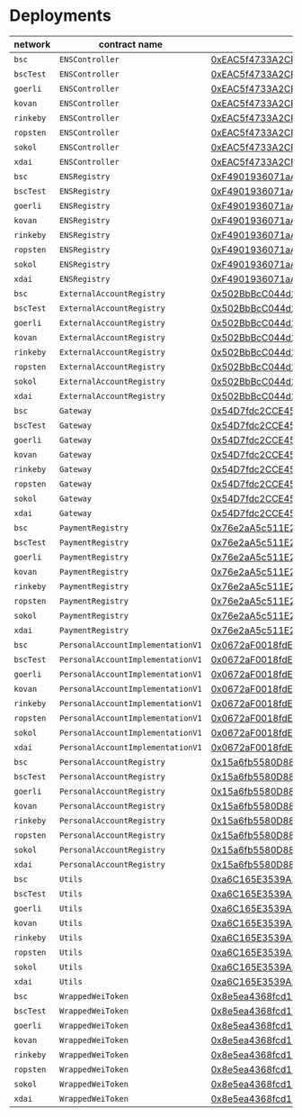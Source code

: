 # Deployments

| network | contract name | contract address | transaction hash |  
| --- | --- | --- |  --- | 
| `bsc` | `ENSController` | [0xEAC5f4733A2CF6d0230342fDF62ed608e2993926](https://bscscan.com/address/0xEAC5f4733A2CF6d0230342fDF62ed608e2993926) | [0x4d4de2f8620479070897324b0f1587e33418c698788dbe8bdfe04d171963a648](https://bscscan.com/tx/0x4d4de2f8620479070897324b0f1587e33418c698788dbe8bdfe04d171963a648) | 
| `bscTest` | `ENSController` | [0xEAC5f4733A2CF6d0230342fDF62ed608e2993926](https://testnet.bscscan.com/address/0xEAC5f4733A2CF6d0230342fDF62ed608e2993926) | [0x2b8816d3650d60b6e210b60d7e40caaf5d066ce2e879b9844e9cb543782c04fc](https://testnet.bscscan.com/tx/0x2b8816d3650d60b6e210b60d7e40caaf5d066ce2e879b9844e9cb543782c04fc) | 
| `goerli` | `ENSController` | [0xEAC5f4733A2CF6d0230342fDF62ed608e2993926](https://goerli.etherscan.io/address/0xEAC5f4733A2CF6d0230342fDF62ed608e2993926) | [0x1e8d1fb5dd167e9d2f5246acaee43eac7ecca9ef8bbbcdfcb06a219c21fb6b82](https://goerli.etherscan.io/tx/0x1e8d1fb5dd167e9d2f5246acaee43eac7ecca9ef8bbbcdfcb06a219c21fb6b82) | 
| `kovan` | `ENSController` | [0xEAC5f4733A2CF6d0230342fDF62ed608e2993926](https://kovan.etherscan.io/address/0xEAC5f4733A2CF6d0230342fDF62ed608e2993926) | [0x1f5a1f334fc6c7008962b4b23414efad231edf8f6618657cff7ea7a31936dfe8](https://kovan.etherscan.io/tx/0x1f5a1f334fc6c7008962b4b23414efad231edf8f6618657cff7ea7a31936dfe8) | 
| `rinkeby` | `ENSController` | [0xEAC5f4733A2CF6d0230342fDF62ed608e2993926](https://rinkeby.etherscan.io/address/0xEAC5f4733A2CF6d0230342fDF62ed608e2993926) | [0x27603943959cc1e04668e8c16a64375c63d797fcc4724988ad3435e2f57b701a](https://rinkeby.etherscan.io/tx/0x27603943959cc1e04668e8c16a64375c63d797fcc4724988ad3435e2f57b701a) | 
| `ropsten` | `ENSController` | [0xEAC5f4733A2CF6d0230342fDF62ed608e2993926](https://ropsten.etherscan.io/address/0xEAC5f4733A2CF6d0230342fDF62ed608e2993926) | [0xaf42a213258d7140ee1c9e84a40a94fd200112a735daabc581499f699bf6e4d0](https://ropsten.etherscan.io/tx/0xaf42a213258d7140ee1c9e84a40a94fd200112a735daabc581499f699bf6e4d0) | 
| `sokol` | `ENSController` | [0xEAC5f4733A2CF6d0230342fDF62ed608e2993926](https://blockscout.com/poa/sokol/address/0xEAC5f4733A2CF6d0230342fDF62ed608e2993926) | [0x0f06cca555379f03620156ee60e18b56c862114ef9a96dd2f080f1d587e58557](https://blockscout.com/poa/sokol/tx/0x0f06cca555379f03620156ee60e18b56c862114ef9a96dd2f080f1d587e58557) | 
| `xdai` | `ENSController` | [0xEAC5f4733A2CF6d0230342fDF62ed608e2993926](https://blockscout.com/poa/xdai/address/0xEAC5f4733A2CF6d0230342fDF62ed608e2993926) | [0x67551cbc1cc851b2dc2dbfbebd58ef7b24c244ad3611fa0087446f6d52e4e02f](https://blockscout.com/poa/xdai/tx/0x67551cbc1cc851b2dc2dbfbebd58ef7b24c244ad3611fa0087446f6d52e4e02f) | 
| `bsc` | `ENSRegistry` | [0xF4901936071aA71426aa57629Af5AED68914DC8b](https://bscscan.com/address/0xF4901936071aA71426aa57629Af5AED68914DC8b) | [0xacb29551293f0f3e660f170c6856b69be1a5a32ed435d77bdd940ebb85f433b4](https://bscscan.com/tx/0xacb29551293f0f3e660f170c6856b69be1a5a32ed435d77bdd940ebb85f433b4) | 
| `bscTest` | `ENSRegistry` | [0xF4901936071aA71426aa57629Af5AED68914DC8b](https://testnet.bscscan.com/address/0xF4901936071aA71426aa57629Af5AED68914DC8b) | [0x1e3d85a7edbfe7ec0098d9b607c8b7bfad3dfa65ffa62f8800c820ae1802250c](https://testnet.bscscan.com/tx/0x1e3d85a7edbfe7ec0098d9b607c8b7bfad3dfa65ffa62f8800c820ae1802250c) | 
| `goerli` | `ENSRegistry` | [0xF4901936071aA71426aa57629Af5AED68914DC8b](https://goerli.etherscan.io/address/0xF4901936071aA71426aa57629Af5AED68914DC8b) | [0x540ac819715836b8323bb495b72b17dbc19b5db886ec910e46e6393faeb46602](https://goerli.etherscan.io/tx/0x540ac819715836b8323bb495b72b17dbc19b5db886ec910e46e6393faeb46602) | 
| `kovan` | `ENSRegistry` | [0xF4901936071aA71426aa57629Af5AED68914DC8b](https://kovan.etherscan.io/address/0xF4901936071aA71426aa57629Af5AED68914DC8b) | [0x3ce044545e571b1b1e851de91ddd01b282aaf3645558a9686510dd986bf126e3](https://kovan.etherscan.io/tx/0x3ce044545e571b1b1e851de91ddd01b282aaf3645558a9686510dd986bf126e3) | 
| `rinkeby` | `ENSRegistry` | [0xF4901936071aA71426aa57629Af5AED68914DC8b](https://rinkeby.etherscan.io/address/0xF4901936071aA71426aa57629Af5AED68914DC8b) | [0x2775451ddda0dd5dad8d774f24ebd7e332e83ed1498ae4b2d6160610f9c7f48e](https://rinkeby.etherscan.io/tx/0x2775451ddda0dd5dad8d774f24ebd7e332e83ed1498ae4b2d6160610f9c7f48e) | 
| `ropsten` | `ENSRegistry` | [0xF4901936071aA71426aa57629Af5AED68914DC8b](https://ropsten.etherscan.io/address/0xF4901936071aA71426aa57629Af5AED68914DC8b) | [0xc9b116a4be380360b1c815d1823fe5665e92d3b675842d57f0aee3ef7b4d112e](https://ropsten.etherscan.io/tx/0xc9b116a4be380360b1c815d1823fe5665e92d3b675842d57f0aee3ef7b4d112e) | 
| `sokol` | `ENSRegistry` | [0xF4901936071aA71426aa57629Af5AED68914DC8b](https://blockscout.com/poa/sokol/address/0xF4901936071aA71426aa57629Af5AED68914DC8b) | [0x97fa5dbda9f54d8bb05ebc953284af7b5891442ae2f4d479be6e8be27fc46845](https://blockscout.com/poa/sokol/tx/0x97fa5dbda9f54d8bb05ebc953284af7b5891442ae2f4d479be6e8be27fc46845) | 
| `xdai` | `ENSRegistry` | [0xF4901936071aA71426aa57629Af5AED68914DC8b](https://blockscout.com/poa/xdai/address/0xF4901936071aA71426aa57629Af5AED68914DC8b) | [0x8f29f82e00e16d2b87fc6543a37d30ed08aa039673d0f59855331419e909fbdf](https://blockscout.com/poa/xdai/tx/0x8f29f82e00e16d2b87fc6543a37d30ed08aa039673d0f59855331419e909fbdf) | 
| `bsc` | `ExternalAccountRegistry` | [0x502BbBcC044d2B146c310eB24E5cd8Eba37EdbEc](https://bscscan.com/address/0x502BbBcC044d2B146c310eB24E5cd8Eba37EdbEc) | [0x1bf5ee1174891c9ff9f9bbbb7be6d8ed4f64a1ec7532b97427a0e8a51305b7e3](https://bscscan.com/tx/0x1bf5ee1174891c9ff9f9bbbb7be6d8ed4f64a1ec7532b97427a0e8a51305b7e3) | 
| `bscTest` | `ExternalAccountRegistry` | [0x502BbBcC044d2B146c310eB24E5cd8Eba37EdbEc](https://testnet.bscscan.com/address/0x502BbBcC044d2B146c310eB24E5cd8Eba37EdbEc) | [0x7eab86b7bada6db753d5dd456e8b3140ac6e295225fe7612343bb096905511b0](https://testnet.bscscan.com/tx/0x7eab86b7bada6db753d5dd456e8b3140ac6e295225fe7612343bb096905511b0) | 
| `goerli` | `ExternalAccountRegistry` | [0x502BbBcC044d2B146c310eB24E5cd8Eba37EdbEc](https://goerli.etherscan.io/address/0x502BbBcC044d2B146c310eB24E5cd8Eba37EdbEc) | [0x4e1d8431e160d7b5dc9a4e063bd310285e70ead5284fdb212552838b601e9b03](https://goerli.etherscan.io/tx/0x4e1d8431e160d7b5dc9a4e063bd310285e70ead5284fdb212552838b601e9b03) | 
| `kovan` | `ExternalAccountRegistry` | [0x502BbBcC044d2B146c310eB24E5cd8Eba37EdbEc](https://kovan.etherscan.io/address/0x502BbBcC044d2B146c310eB24E5cd8Eba37EdbEc) | [0xff957796992db02780fab474ec85b3010638c1142e0b60c1d40b7a88d2c67c2f](https://kovan.etherscan.io/tx/0xff957796992db02780fab474ec85b3010638c1142e0b60c1d40b7a88d2c67c2f) | 
| `rinkeby` | `ExternalAccountRegistry` | [0x502BbBcC044d2B146c310eB24E5cd8Eba37EdbEc](https://rinkeby.etherscan.io/address/0x502BbBcC044d2B146c310eB24E5cd8Eba37EdbEc) | [0x21d02824619c419345aa866ef31c891a53fd29531c850be2e927c608157ea8e7](https://rinkeby.etherscan.io/tx/0x21d02824619c419345aa866ef31c891a53fd29531c850be2e927c608157ea8e7) | 
| `ropsten` | `ExternalAccountRegistry` | [0x502BbBcC044d2B146c310eB24E5cd8Eba37EdbEc](https://ropsten.etherscan.io/address/0x502BbBcC044d2B146c310eB24E5cd8Eba37EdbEc) | [0xe830124352205c4c5e68ee7053b93ec3c0ee450f1065f76fa27f98d784f54461](https://ropsten.etherscan.io/tx/0xe830124352205c4c5e68ee7053b93ec3c0ee450f1065f76fa27f98d784f54461) | 
| `sokol` | `ExternalAccountRegistry` | [0x502BbBcC044d2B146c310eB24E5cd8Eba37EdbEc](https://blockscout.com/poa/sokol/address/0x502BbBcC044d2B146c310eB24E5cd8Eba37EdbEc) | [0xcca6fcfae2d70052bfe44c5297b73ab30f46ca32c3574589314de416ee045d3c](https://blockscout.com/poa/sokol/tx/0xcca6fcfae2d70052bfe44c5297b73ab30f46ca32c3574589314de416ee045d3c) | 
| `xdai` | `ExternalAccountRegistry` | [0x502BbBcC044d2B146c310eB24E5cd8Eba37EdbEc](https://blockscout.com/poa/xdai/address/0x502BbBcC044d2B146c310eB24E5cd8Eba37EdbEc) | [0x9b3fc9705bfc0104feda1e6da575faa4cadc77dfbf46bd0f3bb94661f0851562](https://blockscout.com/poa/xdai/tx/0x9b3fc9705bfc0104feda1e6da575faa4cadc77dfbf46bd0f3bb94661f0851562) | 
| `bsc` | `Gateway` | [0x54D7fdc2CCE45878dF9dF81A9802e33d29f274e1](https://bscscan.com/address/0x54D7fdc2CCE45878dF9dF81A9802e33d29f274e1) | [0x1d0a73274102a4daa16feb99b0f8e348da537433a884ce1b420f54e6ffceab62](https://bscscan.com/tx/0x1d0a73274102a4daa16feb99b0f8e348da537433a884ce1b420f54e6ffceab62) | 
| `bscTest` | `Gateway` | [0x54D7fdc2CCE45878dF9dF81A9802e33d29f274e1](https://testnet.bscscan.com/address/0x54D7fdc2CCE45878dF9dF81A9802e33d29f274e1) | [0x835f053a956df4cf03bb44c3c271685d631e7cf7094dee947363c2e6e43d73e9](https://testnet.bscscan.com/tx/0x835f053a956df4cf03bb44c3c271685d631e7cf7094dee947363c2e6e43d73e9) | 
| `goerli` | `Gateway` | [0x54D7fdc2CCE45878dF9dF81A9802e33d29f274e1](https://goerli.etherscan.io/address/0x54D7fdc2CCE45878dF9dF81A9802e33d29f274e1) | [0x8fe5f3fc01f18feb9d304a4e389108f219b3e9cd9a028cfbe1c7b8ff5fc1da42](https://goerli.etherscan.io/tx/0x8fe5f3fc01f18feb9d304a4e389108f219b3e9cd9a028cfbe1c7b8ff5fc1da42) | 
| `kovan` | `Gateway` | [0x54D7fdc2CCE45878dF9dF81A9802e33d29f274e1](https://kovan.etherscan.io/address/0x54D7fdc2CCE45878dF9dF81A9802e33d29f274e1) | [0xef0041b47f18f4213e129a81dbb1810472dc5f269747a53a51c3384c864c0bcc](https://kovan.etherscan.io/tx/0xef0041b47f18f4213e129a81dbb1810472dc5f269747a53a51c3384c864c0bcc) | 
| `rinkeby` | `Gateway` | [0x54D7fdc2CCE45878dF9dF81A9802e33d29f274e1](https://rinkeby.etherscan.io/address/0x54D7fdc2CCE45878dF9dF81A9802e33d29f274e1) | [0xe5e6c399fa2a73c1540fea4b12172ccf64f1e4c34586bbcd99f626e96d53061f](https://rinkeby.etherscan.io/tx/0xe5e6c399fa2a73c1540fea4b12172ccf64f1e4c34586bbcd99f626e96d53061f) | 
| `ropsten` | `Gateway` | [0x54D7fdc2CCE45878dF9dF81A9802e33d29f274e1](https://ropsten.etherscan.io/address/0x54D7fdc2CCE45878dF9dF81A9802e33d29f274e1) | [0x62a2c0a0a60486f40f7cd8455b2a0a48f2a0f97ba9296c09792e3a39b2437448](https://ropsten.etherscan.io/tx/0x62a2c0a0a60486f40f7cd8455b2a0a48f2a0f97ba9296c09792e3a39b2437448) | 
| `sokol` | `Gateway` | [0x54D7fdc2CCE45878dF9dF81A9802e33d29f274e1](https://blockscout.com/poa/sokol/address/0x54D7fdc2CCE45878dF9dF81A9802e33d29f274e1) | [0x267ba3ed3c255563448f678fa2df6217e287df3c65d4beab48714d24c7da0e07](https://blockscout.com/poa/sokol/tx/0x267ba3ed3c255563448f678fa2df6217e287df3c65d4beab48714d24c7da0e07) | 
| `xdai` | `Gateway` | [0x54D7fdc2CCE45878dF9dF81A9802e33d29f274e1](https://blockscout.com/poa/xdai/address/0x54D7fdc2CCE45878dF9dF81A9802e33d29f274e1) | [0x2be47b8bc1698b567dc7a7bf81ff569450a93bc234f2c6e4337ca01d2aeae405](https://blockscout.com/poa/xdai/tx/0x2be47b8bc1698b567dc7a7bf81ff569450a93bc234f2c6e4337ca01d2aeae405) | 
| `bsc` | `PaymentRegistry` | [0x76e2aA5c511E24cf13997921163B66D6d0dE1910](https://bscscan.com/address/0x76e2aA5c511E24cf13997921163B66D6d0dE1910) | [0x6ba65a598f2c8588e7f02e6af1aa107708ce3fb42ff21735d2919dc6489a8879](https://bscscan.com/tx/0x6ba65a598f2c8588e7f02e6af1aa107708ce3fb42ff21735d2919dc6489a8879) | 
| `bscTest` | `PaymentRegistry` | [0x76e2aA5c511E24cf13997921163B66D6d0dE1910](https://testnet.bscscan.com/address/0x76e2aA5c511E24cf13997921163B66D6d0dE1910) | [0x119c1573cbec4db4e2993bc45dc8275f5268e9fd3867aacd53415d3942165075](https://testnet.bscscan.com/tx/0x119c1573cbec4db4e2993bc45dc8275f5268e9fd3867aacd53415d3942165075) | 
| `goerli` | `PaymentRegistry` | [0x76e2aA5c511E24cf13997921163B66D6d0dE1910](https://goerli.etherscan.io/address/0x76e2aA5c511E24cf13997921163B66D6d0dE1910) | [0x62705e85779de003ddd6d32f3742ef9051166e334a8ae50b589e7cec1123c599](https://goerli.etherscan.io/tx/0x62705e85779de003ddd6d32f3742ef9051166e334a8ae50b589e7cec1123c599) | 
| `kovan` | `PaymentRegistry` | [0x76e2aA5c511E24cf13997921163B66D6d0dE1910](https://kovan.etherscan.io/address/0x76e2aA5c511E24cf13997921163B66D6d0dE1910) | [0x4968229c607e7bfa5bf5a3984b4c90c6fee42d9cb64f39fa56df508422e8d3c3](https://kovan.etherscan.io/tx/0x4968229c607e7bfa5bf5a3984b4c90c6fee42d9cb64f39fa56df508422e8d3c3) | 
| `rinkeby` | `PaymentRegistry` | [0x76e2aA5c511E24cf13997921163B66D6d0dE1910](https://rinkeby.etherscan.io/address/0x76e2aA5c511E24cf13997921163B66D6d0dE1910) | [0xc8719537e43ff1d4988415e5acdcb4a3326c502947e0c15191dda0196560a331](https://rinkeby.etherscan.io/tx/0xc8719537e43ff1d4988415e5acdcb4a3326c502947e0c15191dda0196560a331) | 
| `ropsten` | `PaymentRegistry` | [0x76e2aA5c511E24cf13997921163B66D6d0dE1910](https://ropsten.etherscan.io/address/0x76e2aA5c511E24cf13997921163B66D6d0dE1910) | [0xbac587b0eba42a361a6415eaf9edc9e37223f9f579e33246e282b5bb36242d98](https://ropsten.etherscan.io/tx/0xbac587b0eba42a361a6415eaf9edc9e37223f9f579e33246e282b5bb36242d98) | 
| `sokol` | `PaymentRegistry` | [0x76e2aA5c511E24cf13997921163B66D6d0dE1910](https://blockscout.com/poa/sokol/address/0x76e2aA5c511E24cf13997921163B66D6d0dE1910) | [0x73dfe0094c8b4cb9020bd0c9563dacb9cb6114989d7e3b4d363a50ed144b393e](https://blockscout.com/poa/sokol/tx/0x73dfe0094c8b4cb9020bd0c9563dacb9cb6114989d7e3b4d363a50ed144b393e) | 
| `xdai` | `PaymentRegistry` | [0x76e2aA5c511E24cf13997921163B66D6d0dE1910](https://blockscout.com/poa/xdai/address/0x76e2aA5c511E24cf13997921163B66D6d0dE1910) | [0x40cf0b20c419607ec7dc7c6625fa1b4428f14187a25e2b248ff1b2bc94f704d8](https://blockscout.com/poa/xdai/tx/0x40cf0b20c419607ec7dc7c6625fa1b4428f14187a25e2b248ff1b2bc94f704d8) | 
| `bsc` | `PersonalAccountImplementationV1` | [0x0672aF0018fdEbACcc93c7D047D62b72CB12883A](https://bscscan.com/address/0x0672aF0018fdEbACcc93c7D047D62b72CB12883A) | [0x19bb6982655cd189b545129925117cb5a974c1c66b3a09f8f98e1bf77b324a0d](https://bscscan.com/tx/0x19bb6982655cd189b545129925117cb5a974c1c66b3a09f8f98e1bf77b324a0d) | 
| `bscTest` | `PersonalAccountImplementationV1` | [0x0672aF0018fdEbACcc93c7D047D62b72CB12883A](https://testnet.bscscan.com/address/0x0672aF0018fdEbACcc93c7D047D62b72CB12883A) | [0x7f83447bdc7f84e0a1113b7502ac2e839557382ab369a1d1d309f8e4bc634119](https://testnet.bscscan.com/tx/0x7f83447bdc7f84e0a1113b7502ac2e839557382ab369a1d1d309f8e4bc634119) | 
| `goerli` | `PersonalAccountImplementationV1` | [0x0672aF0018fdEbACcc93c7D047D62b72CB12883A](https://goerli.etherscan.io/address/0x0672aF0018fdEbACcc93c7D047D62b72CB12883A) | [0x8499fc7f611b817430ab14443c6dcb7304ce1645e9b899d3c2cf242dffadca08](https://goerli.etherscan.io/tx/0x8499fc7f611b817430ab14443c6dcb7304ce1645e9b899d3c2cf242dffadca08) | 
| `kovan` | `PersonalAccountImplementationV1` | [0x0672aF0018fdEbACcc93c7D047D62b72CB12883A](https://kovan.etherscan.io/address/0x0672aF0018fdEbACcc93c7D047D62b72CB12883A) | [0x241ec429bfd4c037d6405b58ceac5ce17318dc16fcc2f58e3dc56374b8e9a745](https://kovan.etherscan.io/tx/0x241ec429bfd4c037d6405b58ceac5ce17318dc16fcc2f58e3dc56374b8e9a745) | 
| `rinkeby` | `PersonalAccountImplementationV1` | [0x0672aF0018fdEbACcc93c7D047D62b72CB12883A](https://rinkeby.etherscan.io/address/0x0672aF0018fdEbACcc93c7D047D62b72CB12883A) | [0x16f150cf08f2302ecb33ff5490a7ee8fab2786a8a5a30f44ecf82aacab4b5ae3](https://rinkeby.etherscan.io/tx/0x16f150cf08f2302ecb33ff5490a7ee8fab2786a8a5a30f44ecf82aacab4b5ae3) | 
| `ropsten` | `PersonalAccountImplementationV1` | [0x0672aF0018fdEbACcc93c7D047D62b72CB12883A](https://ropsten.etherscan.io/address/0x0672aF0018fdEbACcc93c7D047D62b72CB12883A) | [0x2452812ca96d4c16b76a8922fde4f99d6e2b44e4204a01ee3938df7a1ac0318d](https://ropsten.etherscan.io/tx/0x2452812ca96d4c16b76a8922fde4f99d6e2b44e4204a01ee3938df7a1ac0318d) | 
| `sokol` | `PersonalAccountImplementationV1` | [0x0672aF0018fdEbACcc93c7D047D62b72CB12883A](https://blockscout.com/poa/sokol/address/0x0672aF0018fdEbACcc93c7D047D62b72CB12883A) | [0xcd0ea43b11136702d74a93d97bdfead66f0a7e0855a3ed3ee48002d51cbe500b](https://blockscout.com/poa/sokol/tx/0xcd0ea43b11136702d74a93d97bdfead66f0a7e0855a3ed3ee48002d51cbe500b) | 
| `xdai` | `PersonalAccountImplementationV1` | [0x0672aF0018fdEbACcc93c7D047D62b72CB12883A](https://blockscout.com/poa/xdai/address/0x0672aF0018fdEbACcc93c7D047D62b72CB12883A) | [0x0b0f712b092fa4ae065614a95ee970cdf9575d9af336d035ca802f6d5097f7d9](https://blockscout.com/poa/xdai/tx/0x0b0f712b092fa4ae065614a95ee970cdf9575d9af336d035ca802f6d5097f7d9) | 
| `bsc` | `PersonalAccountRegistry` | [0x15a6fb5580D88ca7efcE51f89c58F428F6719FCD](https://bscscan.com/address/0x15a6fb5580D88ca7efcE51f89c58F428F6719FCD) | [0xc0a00f857ede2fc1ded3873964ba4f90954e023645cdd5172774f397a8b56f7c](https://bscscan.com/tx/0xc0a00f857ede2fc1ded3873964ba4f90954e023645cdd5172774f397a8b56f7c) | 
| `bscTest` | `PersonalAccountRegistry` | [0x15a6fb5580D88ca7efcE51f89c58F428F6719FCD](https://testnet.bscscan.com/address/0x15a6fb5580D88ca7efcE51f89c58F428F6719FCD) | [0x94d69fa094cd4449921efd6a4d167a04f04037843224888bbd41c2aebd63f7f4](https://testnet.bscscan.com/tx/0x94d69fa094cd4449921efd6a4d167a04f04037843224888bbd41c2aebd63f7f4) | 
| `goerli` | `PersonalAccountRegistry` | [0x15a6fb5580D88ca7efcE51f89c58F428F6719FCD](https://goerli.etherscan.io/address/0x15a6fb5580D88ca7efcE51f89c58F428F6719FCD) | [0xb519293504f5d5d9733b64592b1d60623dc2f3910eb876d9cbde4fa9c76a8674](https://goerli.etherscan.io/tx/0xb519293504f5d5d9733b64592b1d60623dc2f3910eb876d9cbde4fa9c76a8674) | 
| `kovan` | `PersonalAccountRegistry` | [0x15a6fb5580D88ca7efcE51f89c58F428F6719FCD](https://kovan.etherscan.io/address/0x15a6fb5580D88ca7efcE51f89c58F428F6719FCD) | [0x1e50c5052b80c67f7b30d50ba91cb78fd339428b486bb95b5182706e1fe367a7](https://kovan.etherscan.io/tx/0x1e50c5052b80c67f7b30d50ba91cb78fd339428b486bb95b5182706e1fe367a7) | 
| `rinkeby` | `PersonalAccountRegistry` | [0x15a6fb5580D88ca7efcE51f89c58F428F6719FCD](https://rinkeby.etherscan.io/address/0x15a6fb5580D88ca7efcE51f89c58F428F6719FCD) | [0xbba9df25ab6deefbc6a902652b1998adecf00f4240717a0cb0bd3aebec8623e3](https://rinkeby.etherscan.io/tx/0xbba9df25ab6deefbc6a902652b1998adecf00f4240717a0cb0bd3aebec8623e3) | 
| `ropsten` | `PersonalAccountRegistry` | [0x15a6fb5580D88ca7efcE51f89c58F428F6719FCD](https://ropsten.etherscan.io/address/0x15a6fb5580D88ca7efcE51f89c58F428F6719FCD) | [0xaea1f3088791695f279f6ab72e7e7037af65025acccded06d08ba2446d0ff539](https://ropsten.etherscan.io/tx/0xaea1f3088791695f279f6ab72e7e7037af65025acccded06d08ba2446d0ff539) | 
| `sokol` | `PersonalAccountRegistry` | [0x15a6fb5580D88ca7efcE51f89c58F428F6719FCD](https://blockscout.com/poa/sokol/address/0x15a6fb5580D88ca7efcE51f89c58F428F6719FCD) | [0x3c3f067050f3133af69f382d4b7cd0f79bf9bdddbbae6659e3f5f0890167e48d](https://blockscout.com/poa/sokol/tx/0x3c3f067050f3133af69f382d4b7cd0f79bf9bdddbbae6659e3f5f0890167e48d) | 
| `xdai` | `PersonalAccountRegistry` | [0x15a6fb5580D88ca7efcE51f89c58F428F6719FCD](https://blockscout.com/poa/xdai/address/0x15a6fb5580D88ca7efcE51f89c58F428F6719FCD) | [0x6e96ed844e13892408c57afcf369376a23f041466776d61cc6ff54ee81574f32](https://blockscout.com/poa/xdai/tx/0x6e96ed844e13892408c57afcf369376a23f041466776d61cc6ff54ee81574f32) | 
| `bsc` | `Utils` | [0xa6C165E3539A2bE6d55e2935EC9979D8C850A21b](https://bscscan.com/address/0xa6C165E3539A2bE6d55e2935EC9979D8C850A21b) | [0x1f1dbd617b90f1927a93e17cd6020edaf65c172639197868bf908ad40d36de3e](https://bscscan.com/tx/0x1f1dbd617b90f1927a93e17cd6020edaf65c172639197868bf908ad40d36de3e) | 
| `bscTest` | `Utils` | [0xa6C165E3539A2bE6d55e2935EC9979D8C850A21b](https://testnet.bscscan.com/address/0xa6C165E3539A2bE6d55e2935EC9979D8C850A21b) | [0xc699efba845c83cbe9c5f3f50816cd16e1d21486ff4c39ff494f1745d5071cd0](https://testnet.bscscan.com/tx/0xc699efba845c83cbe9c5f3f50816cd16e1d21486ff4c39ff494f1745d5071cd0) | 
| `goerli` | `Utils` | [0xa6C165E3539A2bE6d55e2935EC9979D8C850A21b](https://goerli.etherscan.io/address/0xa6C165E3539A2bE6d55e2935EC9979D8C850A21b) | [0x3b5305b384cc88759fa0f39fcb92b1f3a8b63575d6938e2314c9328816d47749](https://goerli.etherscan.io/tx/0x3b5305b384cc88759fa0f39fcb92b1f3a8b63575d6938e2314c9328816d47749) | 
| `kovan` | `Utils` | [0xa6C165E3539A2bE6d55e2935EC9979D8C850A21b](https://kovan.etherscan.io/address/0xa6C165E3539A2bE6d55e2935EC9979D8C850A21b) | [0x8fad9960cefedbf0baeed8ef2dbaa42602a6d3f1b2135cb9e5f9b798a49fbcb8](https://kovan.etherscan.io/tx/0x8fad9960cefedbf0baeed8ef2dbaa42602a6d3f1b2135cb9e5f9b798a49fbcb8) | 
| `rinkeby` | `Utils` | [0xa6C165E3539A2bE6d55e2935EC9979D8C850A21b](https://rinkeby.etherscan.io/address/0xa6C165E3539A2bE6d55e2935EC9979D8C850A21b) | [0x2fc1619cd245addbd5391d365c76ebce93c130b24ac25769f49c9bdd91b5f699](https://rinkeby.etherscan.io/tx/0x2fc1619cd245addbd5391d365c76ebce93c130b24ac25769f49c9bdd91b5f699) | 
| `ropsten` | `Utils` | [0xa6C165E3539A2bE6d55e2935EC9979D8C850A21b](https://ropsten.etherscan.io/address/0xa6C165E3539A2bE6d55e2935EC9979D8C850A21b) | [0x0ff28726e8173ae913fa236d4024703238a28a63379ca04d2f6b0cd2b8bfee58](https://ropsten.etherscan.io/tx/0x0ff28726e8173ae913fa236d4024703238a28a63379ca04d2f6b0cd2b8bfee58) | 
| `sokol` | `Utils` | [0xa6C165E3539A2bE6d55e2935EC9979D8C850A21b](https://blockscout.com/poa/sokol/address/0xa6C165E3539A2bE6d55e2935EC9979D8C850A21b) | [0x8784853e714a1867e053a3a44d1dec67e2e0c5e140f4a849e00ba408c293367e](https://blockscout.com/poa/sokol/tx/0x8784853e714a1867e053a3a44d1dec67e2e0c5e140f4a849e00ba408c293367e) | 
| `xdai` | `Utils` | [0xa6C165E3539A2bE6d55e2935EC9979D8C850A21b](https://blockscout.com/poa/xdai/address/0xa6C165E3539A2bE6d55e2935EC9979D8C850A21b) | [0x7211518878e9f135f810a22a39b32d9f448bdeaa1654b782e78f61258282d57d](https://blockscout.com/poa/xdai/tx/0x7211518878e9f135f810a22a39b32d9f448bdeaa1654b782e78f61258282d57d) | 
| `bsc` | `WrappedWeiToken` | [0x8e5ea4368fcd17A4efF851C5ffa6cd03bBDeb616](https://bscscan.com/address/0x8e5ea4368fcd17A4efF851C5ffa6cd03bBDeb616) | [0xc64c3720be994d10e038252a5a612fe0a3d67e30729e354fa86acad1c6be4371](https://bscscan.com/tx/0xc64c3720be994d10e038252a5a612fe0a3d67e30729e354fa86acad1c6be4371) | 
| `bscTest` | `WrappedWeiToken` | [0x8e5ea4368fcd17A4efF851C5ffa6cd03bBDeb616](https://testnet.bscscan.com/address/0x8e5ea4368fcd17A4efF851C5ffa6cd03bBDeb616) | [0xc71ada2b1191ba27ea035145130da675c11622af20cf334db41734b7055fcf0f](https://testnet.bscscan.com/tx/0xc71ada2b1191ba27ea035145130da675c11622af20cf334db41734b7055fcf0f) | 
| `goerli` | `WrappedWeiToken` | [0x8e5ea4368fcd17A4efF851C5ffa6cd03bBDeb616](https://goerli.etherscan.io/address/0x8e5ea4368fcd17A4efF851C5ffa6cd03bBDeb616) | [0x6cf7216292e79f323f17f966c0962853d89194b724dc58df488f227d5d2c0727](https://goerli.etherscan.io/tx/0x6cf7216292e79f323f17f966c0962853d89194b724dc58df488f227d5d2c0727) | 
| `kovan` | `WrappedWeiToken` | [0x8e5ea4368fcd17A4efF851C5ffa6cd03bBDeb616](https://kovan.etherscan.io/address/0x8e5ea4368fcd17A4efF851C5ffa6cd03bBDeb616) | [0x2939e789c81781dd0bb1fe63e8db005affe032f06bec845b6d6cf755ee805942](https://kovan.etherscan.io/tx/0x2939e789c81781dd0bb1fe63e8db005affe032f06bec845b6d6cf755ee805942) | 
| `rinkeby` | `WrappedWeiToken` | [0x8e5ea4368fcd17A4efF851C5ffa6cd03bBDeb616](https://rinkeby.etherscan.io/address/0x8e5ea4368fcd17A4efF851C5ffa6cd03bBDeb616) | [0xe3a76faa1257c0495d478b7a342162fced5be6bc952230fffb4ee1ae172000c4](https://rinkeby.etherscan.io/tx/0xe3a76faa1257c0495d478b7a342162fced5be6bc952230fffb4ee1ae172000c4) | 
| `ropsten` | `WrappedWeiToken` | [0x8e5ea4368fcd17A4efF851C5ffa6cd03bBDeb616](https://ropsten.etherscan.io/address/0x8e5ea4368fcd17A4efF851C5ffa6cd03bBDeb616) | [0x94b0402094d8e48ae4dbb01956154aec69ec3b2fc0b64250d793b29247bc3ae3](https://ropsten.etherscan.io/tx/0x94b0402094d8e48ae4dbb01956154aec69ec3b2fc0b64250d793b29247bc3ae3) | 
| `sokol` | `WrappedWeiToken` | [0x8e5ea4368fcd17A4efF851C5ffa6cd03bBDeb616](https://blockscout.com/poa/sokol/address/0x8e5ea4368fcd17A4efF851C5ffa6cd03bBDeb616) | [0x1ce344f8a0970761c46e7ca7fae2046e4d0727b5b893cc15144efb4b5a437927](https://blockscout.com/poa/sokol/tx/0x1ce344f8a0970761c46e7ca7fae2046e4d0727b5b893cc15144efb4b5a437927) | 
| `xdai` | `WrappedWeiToken` | [0x8e5ea4368fcd17A4efF851C5ffa6cd03bBDeb616](https://blockscout.com/poa/xdai/address/0x8e5ea4368fcd17A4efF851C5ffa6cd03bBDeb616) | [0xc4e26ecc5f87384f5d69f98fbddd0ada090d405cdcfe4dc0d557e041c5c42389](https://blockscout.com/poa/xdai/tx/0xc4e26ecc5f87384f5d69f98fbddd0ada090d405cdcfe4dc0d557e041c5c42389) | 

